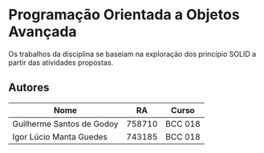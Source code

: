 # Programação Orientada a Objetos Avançada

Os trabalhos da disciplina se baseiam na exploração dos princípio SOLID a partir das atividades propostas.

## Autores

| Nome                      | RA     | Curso   |
|---------------------------|--------|---------|
| Guilherme Santos de Godoy | 758710 | BCC 018 |
| Igor Lúcio Manta Guedes   | 743185 | BCC 018 |
